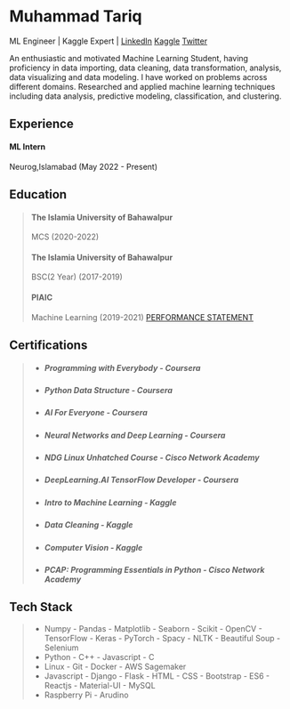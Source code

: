                                                           
# Muhammad Tariq
ML Engineer | Kaggle Expert | 
[LinkedIn](https://www.linkedin.com/in/mahartariq/)
[Kaggle](https://www.kaggle.com/tariqsays)
[Twitter](https://twitter.com/tari_says)

An enthusiastic and motivated Machine Learning Student, having proficiency in data importing, data cleaning, data transformation, analysis, data visualizing and data modeling. I have worked on problems across different domains. Researched and applied machine learning techniques including data analysis, predictive modeling, classification, and clustering.

## Experience
#### ML Intern
Neurog,Islamabad (May 2022 - Present)

## Education
> #### The Islamia University of Bahawalpur
> MCS (2020-2022)
>
> #### The Islamia University of Bahawalpur
> BSC(2 Year) (2017-2019)
>
> #### PIAIC
> Machine Learning (2019-2021)
> [PERFORMANCE STATEMENT](https://certification.piaic.org/PIAIC67639/)

## Certifications
> - ##### Programming with Everybody - Coursera
> - ##### Python Data Structure - Coursera
> - ##### AI For Everyone - Coursera
> - ##### Neural Networks and Deep Learning - Coursera
> - ##### NDG Linux Unhatched Course - Cisco Network Academy
> - ##### DeepLearning.AI TensorFlow Developer - Coursera
> - ##### Intro to Machine Learning - Kaggle
> - ##### Data Cleaning - Kaggle
> - ##### Computer Vision - Kaggle
> - ##### PCAP: Programming Essentials in Python - Cisco Network Academy


## Tech Stack
> - Numpy - Pandas - Matplotlib - Seaborn - Scikit - OpenCV - TensorFlow - Keras - PyTorch - Spacy - NLTK - Beautiful Soup - Selenium
> - Python - C++ - Javascript - C
> - Linux - Git - Docker - AWS Sagemaker  
> - Javascript - Django - Flask - HTML - CSS - Bootstrap - ES6 - Reactjs - Material-UI - MySQL
> - Raspberry Pi - Arudino
                                                                          
                                                 
                   
              
